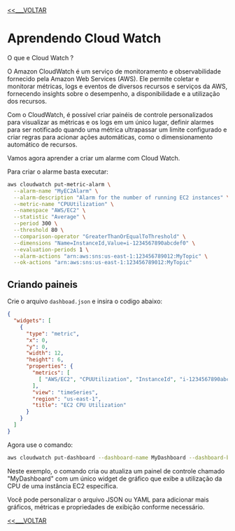 [<<___VOLTAR](../README.md)

# Aprendendo Cloud Watch

O que e Cloud Watch ?

O Amazon CloudWatch é um serviço de monitoramento e observabilidade fornecido pela Amazon Web 
Services (AWS). Ele permite coletar e monitorar métricas, logs e eventos de diversos recursos e 
serviços da AWS, fornecendo insights sobre o desempenho, a disponibilidade e a 
utilização dos recursos.

Com o CloudWatch, é possível criar painéis de controle personalizados para visualizar as métricas 
e os logs em um único lugar, definir alarmes para ser notificado quando uma métrica ultrapassar um
limite configurado e criar regras para acionar ações automáticas, como o dimensionamento 
automático de recursos.

Vamos agora aprender a criar um alarme com Cloud Watch.

Para criar o alarme basta executar:

```bash
aws cloudwatch put-metric-alarm \
  --alarm-name "MyEC2Alarm" \
  --alarm-description "Alarm for the number of running EC2 instances" \
  --metric-name "CPUUtilization" \
  --namespace "AWS/EC2" \
  --statistic "Average" \
  --period 300 \
  --threshold 80 \
  --comparison-operator "GreaterThanOrEqualToThreshold" \
  --dimensions "Name=InstanceId,Value=i-1234567890abcdef0" \
  --evaluation-periods 1 \
  --alarm-actions "arn:aws:sns:us-east-1:123456789012:MyTopic" \
  --ok-actions "arn:aws:sns:us-east-1:123456789012:MyTopic"
```

## Criando paineis

Crie o arquivo ``dashboad.json`` e insira o codigo abaixo:

```json
{
  "widgets": [
    {
      "type": "metric",
      "x": 0,
      "y": 0,
      "width": 12,
      "height": 6,
      "properties": {
        "metrics": [
          [ "AWS/EC2", "CPUUtilization", "InstanceId", "i-1234567890abcdef0", { "period": 300, "stat": "Average" } ]
        ],
        "view": "timeSeries",
        "region": "us-east-1",
        "title": "EC2 CPU Utilization"
      }
    }
  ]
}
```
Agora use o comando:

```bash
aws cloudwatch put-dashboard --dashboard-name MyDashboard --dashboard-body file://dashboard.json
```

Neste exemplo, o comando cria ou atualiza um painel de controle chamado "MyDashboard" com um único
widget de gráfico que exibe a utilização da CPU de uma instância EC2 específica.

Você pode personalizar o arquivo JSON ou YAML para adicionar mais gráficos, métricas e 
propriedades de exibição conforme necessário.

[<<___VOLTAR](../README.md)